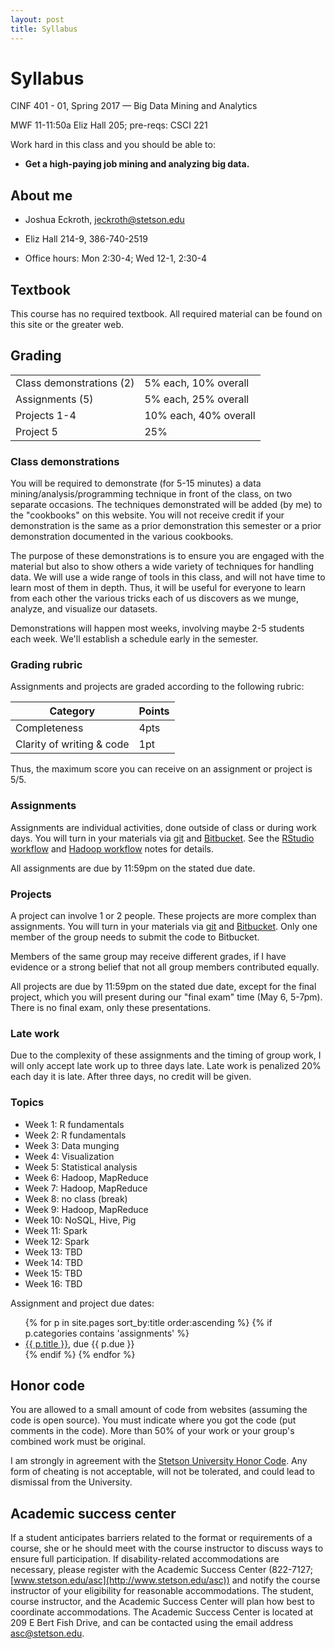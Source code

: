```yaml
---
layout: post
title: Syllabus
---
```


# Syllabus

CINF 401 - 01, Spring 2017 &mdash; Big Data Mining and Analytics

MWF 11-11:50a Eliz Hall 205; pre-reqs: CSCI 221

Work hard in this class and you should be able to:

- <b>Get a high-paying job mining and analyzing big data.</b>


## About me

- Joshua Eckroth, [jeckroth@stetson.edu](mailto:jeckroth@stetson.edu)

- Eliz Hall 214-9, 386-740-2519

- Office hours: Mon 2:30-4; Wed 12-1, 2:30-4

## Textbook

This course has no required textbook. All required material can be found on this site or the greater web.

## Grading

<table>
<tr><td>Class demonstrations (2)</td><td>5% each, 10% overall</td></tr>
<tr><td>Assignments (5)</td><td>5% each, 25% overall</td></tr>
<tr><td>Projects 1-4</td><td>10% each, 40% overall</td></tr>
<tr><td>Project 5</td><td>25%</td></tr>
</table>

### Class demonstrations

You will be required to demonstrate (for 5-15 minutes) a data mining/analysis/programming technique in front of the class, on two separate occasions. The techniques demonstrated will be added (by me) to the "cookbooks" on this website. You will not receive credit if your demonstration is the same as a prior demonstration this semester or a prior demonstration documented in the various cookbooks.

The purpose of these demonstrations is to ensure you are engaged with the material but also to show others a wide variety of techniques for handling data. We will use a wide range of tools in this class, and will not have time to learn most of them in depth. Thus, it will be useful for everyone to learn from each other the various tricks each of us discovers as we munge, analyze, and visualize our datasets.

Demonstrations will happen most weeks, involving maybe 2-5 students each week. We'll establish a schedule early in the semester.

### Grading rubric

Assignments and projects are graded according to the following rubric:

| Category | Points |
| -------- | ------ |
| Completeness | 4pts |
| Clarity of writing & code | 1pt |

Thus, the maximum score you can receive on an assignment or project is 5/5.

### Assignments

Assignments are individual activities, done outside of class or during work days. You will turn in your materials via [git](/cookbook/git.html) and [Bitbucket](http://bitbucket.org). See the [RStudio workflow](/notes/rstudio-workflow.html) and [Hadoop workflow](/notes/hadoop-workflow.html) notes for details.

All assignments are due by 11:59pm on the stated due date.

### Projects

A project can involve 1 or 2 people. These projects are more complex than assignments. You will turn in your materials via [git](/cookbook/git.html) and [Bitbucket](http://bitbucket.org). Only one member of the group needs to submit the code to Bitbucket.

Members of the same group may receive different grades, if I have evidence or a strong belief that not all group members contributed equally.

All projects are due by 11:59pm on the stated due date, except for the final project, which you will present during our "final exam" time (May 6, 5-7pm). There is no final exam, only these presentations.

### Late work

Due to the complexity of these assignments and the timing of group work, I will only accept late work up to three days late. Late work is penalized 20% each day it is late. After three days, no credit will be given.

### Topics

- Week 1: R fundamentals
- Week 2: R fundamentals
- Week 3: Data munging
- Week 4: Visualization
- Week 5: Statistical analysis
- Week 6: Hadoop, MapReduce
- Week 7: Hadoop, MapReduce
- Week 8: no class (break)
- Week 9: Hadoop, MapReduce
- Week 10: NoSQL, Hive, Pig
- Week 11: Spark
- Week 12: Spark
- Week 13: TBD
- Week 14: TBD
- Week 15: TBD
- Week 16: TBD

Assignment and project due dates:

<ul>
{% for p in site.pages sort_by:title order:ascending %}
{% if p.categories contains 'assignments' %}
<li>
<a href="{{ p.url }}">{{ p.title }}</a>, due {{ p.due }}
</li>
{% endif %}
{% endfor %}
</ul>


## Honor code

You are allowed to a small amount of code from websites (assuming the code is open source). You must indicate where you got the code (put comments in the code). More than 50% of your work or your group's combined work must be original.

I am strongly in agreement with the [Stetson University Honor Code](http://www.stetson.edu/other/honor-system/). Any form of cheating is not acceptable, will not be tolerated, and could lead to dismissal from the University.

## Academic success center

If a student anticipates barriers related to the format or requirements of a course, she or he should meet with the course instructor to discuss ways to ensure full participation. If disability-related accommodations are necessary, please register with the Academic Success Center (822-7127; [www.stetson.edu/asc](http://www.stetson.edu/asc)) and notify the course instructor of your eligibility for reasonable accommodations. The student, course instructor, and the Academic Success Center will plan how best to coordinate accommodations. The Academic Success Center is located at 209 E Bert Fish Drive, and can be contacted using the email address [asc@stetson.edu](mailto:asc@stetson.edu).
